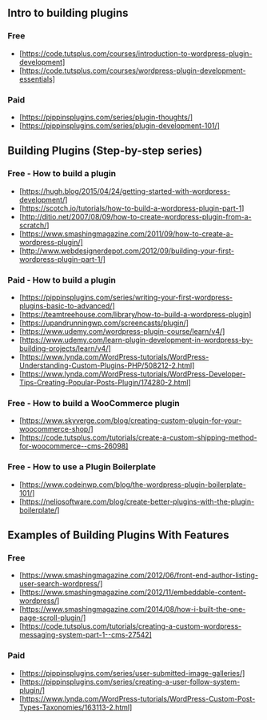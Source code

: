 ## Intro to building plugins
### Free
- [https://code.tutsplus.com/courses/introduction-to-wordpress-plugin-development]
- [https://code.tutsplus.com/courses/wordpress-plugin-development-essentials]

### Paid
- [https://pippinsplugins.com/series/plugin-thoughts/]
- [https://pippinsplugins.com/series/plugin-development-101/]

## Building Plugins (Step-by-step series)
### Free - How to build a plugin
- [https://hugh.blog/2015/04/24/getting-started-with-wordpress-development/]
- [https://scotch.io/tutorials/how-to-build-a-wordpress-plugin-part-1]
- [http://ditio.net/2007/08/09/how-to-create-wordpress-plugin-from-a-scratch/]
- [https://www.smashingmagazine.com/2011/09/how-to-create-a-wordpress-plugin/]
- [http://www.webdesignerdepot.com/2012/09/building-your-first-wordpress-plugin-part-1/]

### Paid - How to build a plugin
- [https://pippinsplugins.com/series/writing-your-first-wordpress-plugins-basic-to-advanced/]
- [https://teamtreehouse.com/library/how-to-build-a-wordpress-plugin]
- [https://upandrunningwp.com/screencasts/plugin/]
- [https://www.udemy.com/wordpress-plugin-course/learn/v4/]
- [https://www.udemy.com/learn-plugin-development-in-wordpress-by-building-projects/learn/v4/]
- [https://www.lynda.com/WordPress-tutorials/WordPress-Understanding-Custom-Plugins-PHP/508212-2.html]
- [https://www.lynda.com/WordPress-tutorials/WordPress-Developer-Tips-Creating-Popular-Posts-Plugin/174280-2.html]

### Free - How to build a WooCommerce plugin
- [https://www.skyverge.com/blog/creating-custom-plugin-for-your-woocommerce-shop/]
- [https://code.tutsplus.com/tutorials/create-a-custom-shipping-method-for-woocommerce--cms-26098]

### Free - How to use a Plugin Boilerplate
- [https://www.codeinwp.com/blog/the-wordpress-plugin-boilerplate-101/]
- [https://neliosoftware.com/blog/create-better-plugins-with-the-plugin-boilerplate/]

## Examples of Building Plugins With Features
### Free
- [https://www.smashingmagazine.com/2012/06/front-end-author-listing-user-search-wordpress/]
- [https://www.smashingmagazine.com/2012/11/embeddable-content-wordpress/]
- [https://www.smashingmagazine.com/2014/08/how-i-built-the-one-page-scroll-plugin/]
- [https://code.tutsplus.com/tutorials/creating-a-custom-wordpress-messaging-system-part-1--cms-27542]

### Paid
- [https://pippinsplugins.com/series/user-submitted-image-galleries/]
- [https://pippinsplugins.com/series/creating-a-user-follow-system-plugin/]
- [https://www.lynda.com/WordPress-tutorials/WordPress-Custom-Post-Types-Taxonomies/163113-2.html]